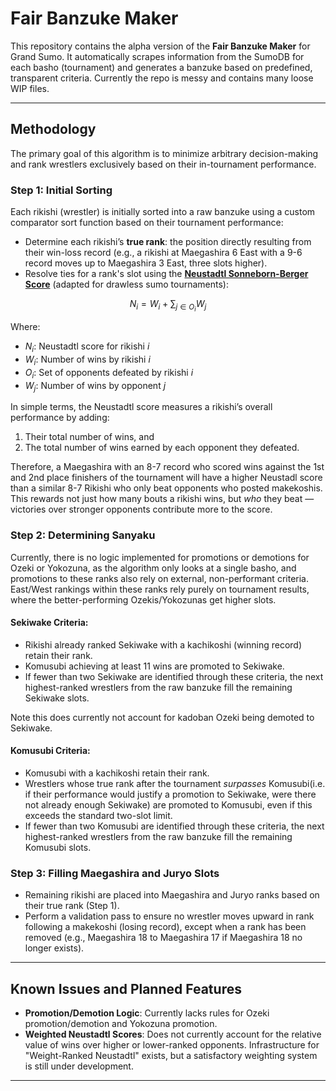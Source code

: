 # Fair Banzuke Maker

This repository contains the alpha version of the **Fair Banzuke Maker** for Grand Sumo. It automatically scrapes information from the SumoDB for each basho (tournament) and generates a banzuke based on predefined, transparent criteria. Currently the repo is messy and contains many loose WIP files.

---

## Methodology

The primary goal of this algorithm is to minimize arbitrary decision-making and rank wrestlers exclusively based on their in-tournament performance.

### Step 1: Initial Sorting

Each rikishi (wrestler) is initially sorted into a raw banzuke using a custom comparator sort function based on their tournament performance:

- Determine each rikishi’s **true rank**: the position directly resulting from their win-loss record (e.g., a rikishi at Maegashira 6 East with a 9-6 record moves up to Maegashira 3 East, three slots higher).
- Resolve ties for a rank's slot using the [**Neustadtl Sonneborn-Berger Score**](https://en.wikipedia.org/wiki/Sonneborn%E2%80%93Berger_score#Neustadtl_Sonneborn%E2%80%93Berger_score) (adapted for drawless sumo tournaments):

$$
N_i = W_i + \sum_{j \in O_i} W_j
$$

Where:
- $N_i$: Neustadtl score for rikishi $i$
- $W_i$: Number of wins by rikishi $i$
- $O_i$: Set of opponents defeated by rikishi $i$
- $W_j$: Number of wins by opponent $j$


In simple terms, the Neustadtl score measures a rikishi’s overall performance by adding:
1. Their total number of wins, and
2. The total number of wins earned by each opponent they defeated.

Therefore, a Maegashira with an 8-7 record who scored wins against the 1st and 2nd place finishers of the tournament will have a higher Neustadl score than a similar 8-7 Rikishi who only beat opponents who posted makekoshis. This rewards not just how many bouts a rikishi wins, but *who* they beat — victories over stronger opponents contribute more to the score.

### Step 2: Determining Sanyaku

Currently, there is no logic implemented for promotions or demotions for Ozeki or Yokozuna, as the algorithm only looks at a single basho, and promotions to these ranks also rely on external, non-performant criteria. East/West rankings within these ranks rely purely on tournament results, where the better-performing Ozekis/Yokozunas get higher slots.

#### Sekiwake Criteria:
- Rikishi already ranked Sekiwake with a kachikoshi (winning record) retain their rank.
- Komusubi achieving at least 11 wins are promoted to Sekiwake.
- If fewer than two Sekiwake are identified through these criteria, the next highest-ranked wrestlers from the raw banzuke fill the remaining Sekiwake slots.

Note this does currently not account for kadoban Ozeki being demoted to Sekiwake.

#### Komusubi Criteria:
- Komusubi with a kachikoshi retain their rank.
- Wrestlers whose true rank after the tournament _surpasses_ Komusubi(i.e. if their performance would justify a promotion to Sekiwake, were there not already enough Sekiwake) are promoted to Komusubi, even if this exceeds the standard two-slot limit.
- If fewer than two Komusubi are identified through these criteria, the next highest-ranked wrestlers from the raw banzuke fill the remaining Komusubi slots.

### Step 3: Filling Maegashira and Juryo Slots

- Remaining rikishi are placed into Maegashira and Juryo ranks based on their true rank (Step 1).
- Perform a validation pass to ensure no wrestler moves upward in rank following a makekoshi (losing record), except when a rank has been removed (e.g., Maegashira 18 to Maegashira 17 if Maegashira 18 no longer exists).

---

## Known Issues and Planned Features

- **Promotion/Demotion Logic**: Currently lacks rules for Ozeki promotion/demotion and Yokozuna promotion.
- **Weighted Neustadtl Scores**: Does not currently account for the relative value of wins over higher or lower-ranked opponents. Infrastructure for \"Weight-Ranked Neustadtl\" exists, but a satisfactory weighting system is still under development.

---

